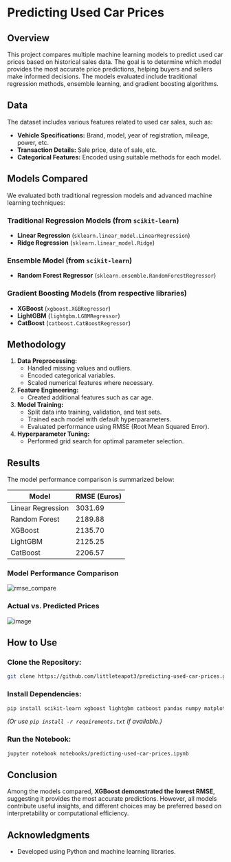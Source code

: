 # Predicting Used Car Prices

## Overview
This project compares multiple machine learning models to predict used car prices based on historical sales data. The goal is to determine which model provides the most accurate price predictions, helping buyers and sellers make informed decisions. The models evaluated include traditional regression methods, ensemble learning, and gradient boosting algorithms.

## Data
The dataset includes various features related to used car sales, such as:
- **Vehicle Specifications:** Brand, model, year of registration, mileage, power, etc.
- **Transaction Details:** Sale price, date of sale, etc.
- **Categorical Features:** Encoded using suitable methods for each model.

## Models Compared
We evaluated both traditional regression models and advanced machine learning techniques:

### Traditional Regression Models (from `scikit-learn`)
- **Linear Regression** (`sklearn.linear_model.LinearRegression`)
- **Ridge Regression** (`sklearn.linear_model.Ridge`)

### Ensemble Model (from `scikit-learn`)
- **Random Forest Regressor** (`sklearn.ensemble.RandomForestRegressor`)

### Gradient Boosting Models (from respective libraries)
- **XGBoost** (`xgboost.XGBRegressor`)
- **LightGBM** (`lightgbm.LGBMRegressor`)
- **CatBoost** (`catboost.CatBoostRegressor`)

## Methodology
1. **Data Preprocessing:**
   - Handled missing values and outliers.
   - Encoded categorical variables.
   - Scaled numerical features where necessary.
2. **Feature Engineering:**
   - Created additional features such as car age.
3. **Model Training:**
   - Split data into training, validation, and test sets.
   - Trained each model with default hyperparameters.
   - Evaluated performance using RMSE (Root Mean Squared Error).
4. **Hyperparameter Tuning:**
   - Performed grid search for optimal parameter selection.

## Results
The model performance comparison is summarized below:

| Model         | RMSE (Euros) |
|--------------|--------------|
| Linear Regression | 3031.69 |
| Random Forest    | 2189.88|
| XGBoost         | 2135.70 |
| LightGBM        | 2125.25 |
| CatBoost        | 2206.57 |


### Model Performance Comparison
![rmse_compare](https://github.com/user-attachments/assets/5967a14a-eb25-42c9-bf35-d86c238e4045)


### Actual vs. Predicted Prices
![image](https://github.com/user-attachments/assets/f9155a6b-3361-4f54-864e-9a33632f508f)


## How to Use
### Clone the Repository:
```sh
git clone https://github.com/littleteapot3/predicting-used-car-prices.git
```

### Install Dependencies:
```sh
pip install scikit-learn xgboost lightgbm catboost pandas numpy matplotlib seaborn jupyter
```
*(Or use `pip install -r requirements.txt` if available.)*

### Run the Notebook:
```sh
jupyter notebook notebooks/predicting-used-car-prices.ipynb
```

## Conclusion
Among the models compared, **XGBoost demonstrated the lowest RMSE**, suggesting it provides the most accurate predictions. However, all models contribute useful insights, and different choices may be preferred based on interpretability or computational efficiency.

## Acknowledgments
- Developed using Python and machine learning libraries.


